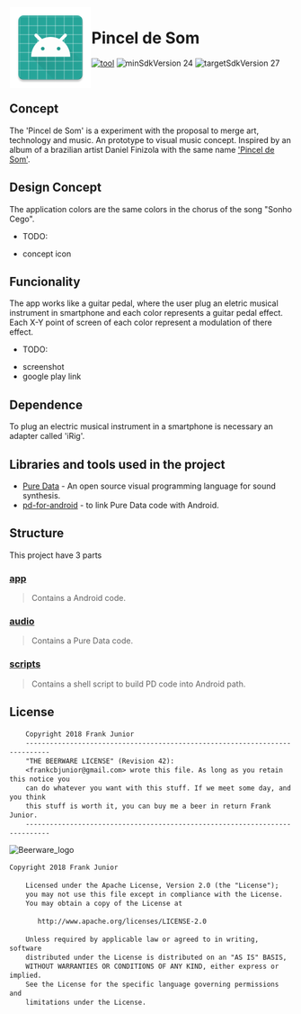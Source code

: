 <img alt="Icon" src="app/app/src/main/res/mipmap-xxhdpi/ic_launcher.png?raw=true" align="left" hspace="1" vspace="1">

# Pincel de Som

[![tool](https://img.shields.io/badge/tool-libpd-0D47A1.svg?style=true)](https://github.com/libpd/pd-for-android)
![minSdkVersion 24](https://img.shields.io/badge/minSdkVersion-24-F44336.svg?style=true)
![targetSdkVersion 27](https://img.shields.io/badge/targetSdkVersion-27-F9A825.svg?style=true)

</br>

## Concept

The 'Pincel de Som' is a experiment with the proposal to merge art, technology and music. An prototype to visual music concept. Inspired by an album of a brazilian artist Daniel Finizola with the same name ['Pincel de Som'](https://soundcloud.com/daniel-finizola).

## Design Concept

The application colors are the same colors in the chorus of the song "Sonho Cego".

* TODO:
- concept icon

## Funcionality

The app works like a guitar pedal, where the user plug an eletric musical instrument in smartphone and each color represents a guitar pedal effect. Each X-Y point of screen of each color represent a modulation of there effect.

* TODO:
- screenshot
- google play link

## Dependence

To plug an electric musical instrument in a smartphone is necessary an adapter called 'iRig'.

## Libraries and tools used in the project

* [Pure Data](https://puredata.info/) - An open source visual programming language for sound synthesis.
* [pd-for-android](https://github.com/libpd/pd-for-android) - to link Pure Data code with Android.

## Structure

This project have 3 parts

### [app]

> Contains a Android code.

### [audio]

> Contains a Pure Data code.

### [scripts]

> Contains a shell script to build PD code into Android path.

## License

```
    Copyright 2018 Frank Junior
    ----------------------------------------------------------------------------
    "THE BEERWARE LICENSE" (Revision 42):
    <frankcbjunior@gmail.com> wrote this file. As long as you retain this notice you
    can do whatever you want with this stuff. If we meet some day, and you think
    this stuff is worth it, you can buy me a beer in return Frank Junior.
    ----------------------------------------------------------------------------
```
   
![Beerware_logo](http://upload.wikimedia.org/wikipedia/commons/thumb/d/d5/BeerWare_Logo.svg/220px-BeerWare_Logo.svg.png)

```
Copyright 2018 Frank Junior

    Licensed under the Apache License, Version 2.0 (the "License");
    you may not use this file except in compliance with the License.
    You may obtain a copy of the License at

       http://www.apache.org/licenses/LICENSE-2.0

    Unless required by applicable law or agreed to in writing, software
    distributed under the License is distributed on an "AS IS" BASIS,
    WITHOUT WARRANTIES OR CONDITIONS OF ANY KIND, either express or implied.
    See the License for the specific language governing permissions and
    limitations under the License.
```

[app]: app "App module"
[audio]: audio "Audio module"
[scripts]: scripts "Scripts module"
